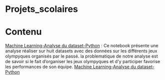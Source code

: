 # Projets_scolaires
# Contenu
[Machine Learning-Analyse du dataset-Python](https://github.com/Yeiazel/Projets_scolaires/blob/main/ExplorAthleteEvent.ipynb) : Ce notebook présente une analyse réaliser sur huit datasets avec des données sur les différents jeux olympyques organisés par le passé. la problematique de notre analyse est de savoir si le fait d’organiser les jeux olympyques et d'y participer favorise les performances de son équipe.
[Machine Learning-Analyse du dataset-Python](https://github.com/Yeiazel/Projets_scolaires/blob/main/N%C3%A9toyage%20de%20donn%C3%A9e.ipynb)

